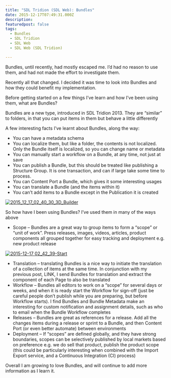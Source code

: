 ```yaml
---
title: "SDL Tridion (SDL Web): Bundles"
date: 2015-12-17T07:49:31.000Z
description: 
featuredpost: false
tags: 
  - Bundles
  - SDL Tridion
  - SDL Web
  - SDL Web (SDL Tridion)

---
```


Bundles, until recently, had mostly escaped me. I’d had no reason to use them, and had not made the effort to investigate them.

Recently all that changed. I decided it was time to look into Bundles and how they could benefit my implementation.

Before getting started on a few things I’ve learn and how I’ve been using them, what are Bundles?

Bundles are a new type, introduced in SDL Tridion 2013. They are “similar” to folders, in that you can put items in them but behave a little differently

A few interesting facts I’ve learnt about Bundles, along the way:

- You can have a metadata schema
- You can localize them, but like a folder, the contents is not localized. Only the Bundle itself is localized, so you can change name or metadata
- You can manually start a workflow on a Bundle, at any time, not just at save
- You can publish a Bundle, but this should be treated like publishing a Structure Group. It is one transaction, and can if large take some time to process.
- You can Content Port a Bundle, which gives it some interesting usages
- You can translate a Bundle (and the items within it)
- You can’t add items to a Bundle except in the Publication it is created

[![2015_12_17_02_40_30_3D_Builder](http://67.205.159.130/wp-content/uploads/2015/12/2015_12_17_02_40_30_3D_Builder.png)](http://67.205.159.130/wp-content/uploads/2015/12/2015_12_17_02_40_30_3D_Builder.png)

So how have I been using Bundles? I’ve used them in many of the ways above

- Scope – Bundles are a great way to group items to form a “scope” or “unit of work”. Press releases, images, videos, articles, product components all grouped together for easy tracking and deployment e.g. new product release

[![2015-12-17 02_42_39-Start](http://67.205.159.130/wp-content/uploads/2015/12/2015-12-17-02_42_39-Start.png)](http://67.205.159.130/wp-content/uploads/2015/12/2015-12-17-02_42_39-Start.png)

- Translation – translating Bundles is a nice way to initiate the translation of a collection of items at the same time. In conjunction with my previous post, LINK, I send Bundles for translation and extract the component of each Page to also be translated
- Workflow – Bundles all editors to work on a “scope” for several days or weeks, and when it is ready start the Workflow for sign-off (just be careful people don’t publish while you are preparing, but before Workflow starts). I find Bundles and Bundle Metadata make an interesting for custom notification and assignment details, such as who to email when the Bundle Workflow completes
- Releases – Bundles are great as references for a release. Add all the changes items during a release or sprint to a Bundle, and then Content Port (or even better automate) between environments
- Deployment – If “scopes” are defined globally, and they have strong boundaries, scopes can be selectively published by local markets based on preference e.g. we do sell that product, publish the product scope (this could be particularly interesting when combined with the Import Export service, and a Continuous Integration (CI) process)

Overall I am growing to love Bundles, and will continue to add more information as I learn it.

